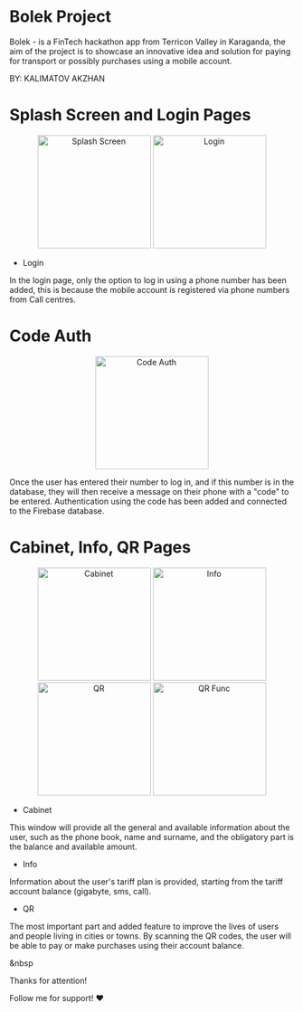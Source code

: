 # Bolek Project


Bolek - is a FinTech hackathon app from Terricon Valley in Karaganda, the aim of the project is to showcase an innovative idea and solution for paying for transport or possibly purchases using a mobile account.

BY: KALIMATOV AKZHAN



# Splash Screen and Login Pages

<p align="center">
  <img src="https://github.com/manste1n/bolekproject/blob/master/assets/1.png" width="200" title="Splash Screen">
  <img src="https://github.com/manste1n/bolekproject/blob/master/assets/2.png" width="200" title="Login">
</p>



* Login

In the login page, only the option to log in using a phone number has been added, this is because the mobile account is registered via phone numbers from Call centres.



# Code Auth

<p align="center">
  <img src="https://github.com/manste1n/bolekproject/blob/master/assets/3.png" width="200" title="Code Auth">
</p>


Once the user has entered their number to log in, and if this number is in the database, they will then receive a message on their phone with a "code" to be entered. Authentication using the code has been added and connected to the Firebase database.



# Cabinet, Info, QR Pages

<p align="center">
  <img src="https://github.com/manste1n/bolekproject/blob/master/assets/4.png" width="200" title="Cabinet">
  <img src="https://github.com/manste1n/bolekproject/blob/master/assets/6.png" width="200" title="Info">
  <img src="https://github.com/manste1n/bolekproject/blob/master/assets/7.png" width="200" title="QR">
    <img src="https://github.com/manste1n/bolekproject/blob/master/assets/8.png" width="200" title="QR Func">
</p>




* Cabinet

This window will provide all the general and available information about the user, such as the phone book, name and surname, and the obligatory part is the balance and available amount. 


* Info

Information about the user's tariff plan is provided, starting from the tariff account balance (gigabyte, sms, call).

* QR

The most important part and added feature to improve the lives of users and people living in cities or towns. By scanning the QR codes, the user will be able to pay or make purchases using their account balance.



&nbsp


Thanks for attention!

Follow me for support! :heart:


